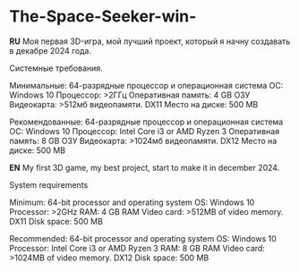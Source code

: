 # The-Space-Seeker-win-
**RU**
Моя первая 3D-игра, мой лучший проект, который я начну создавать в декабре 2024 года.


  Системные требования.


Минимальные:
64-разрядные процессор и операционная система
ОС: Windows 10
Процессор: >2ГГц
Оперативная память: 4 GB ОЗУ
Видеокарта: >512мб видеопамяти. DX11
Место на диске: 500 MB


Рекомендованные:
64-разрядные процессор и операционная система
ОС: Windows 10
Процессор: Intel Core i3 or AMD Ryzen 3 
Оперативная память: 8 GB ОЗУ
Видеокарта: >1024мб видеопамяти. DX12
Место на диске: 500 MB



**EN**
My first 3D game, my best project, start to make it in december 2024.


  System requirements


Minimum:
64-bit processor and operating system
OS: Windows 10
Processor: >2GHz
RAM: 4 GB RAM
Video card: >512MB of video memory. DX11
Disk space: 500 MB


Recommended:
64-bit processor and operating system
OS: Windows 10
Processor: Intel Core i3 or AMD Ryzen 3 
RAM: 8 GB RAM
Video card: >1024MB of video memory. DX12
Disk space: 500 MB
